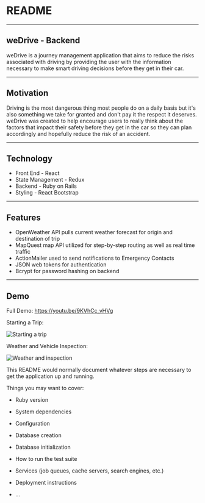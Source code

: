 # README

---
## weDrive - Backend

weDrive is a journey management application that aims to reduce the risks associated with driving by providing the user with the information necessary to make smart driving decisions before they get in their car.

---
## Motivation

Driving is the most dangerous thing most people do on a daily basis but it's also something we take for granted and don't pay it the respect it deserves. weDrive was created to help encourage users to really think about the factors that impact their safety before they get in the car so they can plan accordingly and hopefully reduce the risk of an accident.

--- 
## Technology

* Front End - React
* State Management - Redux
* Backend - Ruby on Rails
* Styling - React Bootstrap

---
## Features

* OpenWeather API pulls current weather forecast for origin and destination of trip
* MapQuest map API utilized for step-by-step routing as well as real time traffic
* ActionMailer used to send notifications to Emergency Contacts
* JSON web tokens for authentication
* Bcrypt for password hashing on backend

---
## Demo

Full Demo: https://youtu.be/9KVhCc_vHVg

Starting a Trip:

![Starting a trip](https://media.giphy.com/media/6qxMwUztXlgdUv91oB/giphy.gif)

Weather and Vehicle Inspection:

![Weather and inspection](https://media.giphy.com/media/0xfh1y6GrGvaBLcEga/giphy.gif)

This README would normally document whatever steps are necessary to get the
application up and running.

Things you may want to cover:

* Ruby version

* System dependencies

* Configuration

* Database creation

* Database initialization

* How to run the test suite

* Services (job queues, cache servers, search engines, etc.)

* Deployment instructions

* ...
